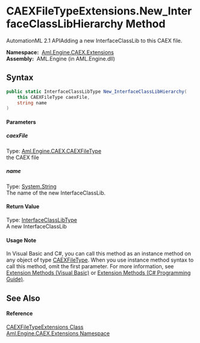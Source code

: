 CAEXFileTypeExtensions.New_InterfaceClassLibHierarchy Method
============================================================
AutomationML 2.1 APIAdding a new InterfaceClassLib to this CAEX file.

  **Namespace:**  [Aml.Engine.CAEX.Extensions][1]  
  **Assembly:**  AML.Engine (in AML.Engine.dll)

Syntax
------

```csharp
public static InterfaceClassLibType New_InterfaceClassLibHierarchy(
	this CAEXFileType caexFile,
	string name
)
```

#### Parameters

##### *caexFile*
Type: [Aml.Engine.CAEX.CAEXFileType][2]  
 the CAEX file

##### *name*
Type: [System.String][3]  
The name of the new InterfaceClassLib.

#### Return Value
Type: [InterfaceClassLibType][4]  
A new InterfaceClassLib
#### Usage Note
In Visual Basic and C#, you can call this method as an instance method on any object of type [CAEXFileType][2]. When you use instance method syntax to call this method, omit the first parameter. For more information, see [Extension Methods (Visual Basic)][5] or [Extension Methods (C# Programming Guide)][6].

See Also
--------

#### Reference
[CAEXFileTypeExtensions Class][7]  
[Aml.Engine.CAEX.Extensions Namespace][1]  

[1]: ../README.md
[2]: ../../Aml.Engine.CAEX/CAEXFileType/README.md
[3]: https://docs.microsoft.com/dotnet/api/system.string
[4]: ../../Aml.Engine.CAEX/InterfaceClassLibType/README.md
[5]: https://docs.microsoft.com/dotnet/visual-basic/programming-guide/language-features/procedures/extension-methods
[6]: https://docs.microsoft.com/dotnet/csharp/programming-guide/classes-and-structs/extension-methods
[7]: README.md
[8]: https://www.automationml.org
[9]: ../../icons/logoShade.png